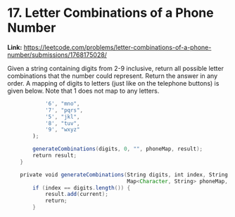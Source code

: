 # 17. Letter Combinations of a Phone Number

**Link:** https://leetcode.com/problems/letter-combinations-of-a-phone-number/submissions/1768175028/

Given a string containing digits from 2-9 inclusive, return all possible letter combinations that the number could represent. Return the answer in any order. A mapping of digits to letters (just like on the telephone buttons) is given below. Note that 1 does not map to any letters.

```java
            '6', "mno",
            '7', "pqrs",
            '5', "jkl",
            '8', "tuv",
            '9', "wxyz"
        );

        generateCombinations(digits, 0, "", phoneMap, result);
        return result;
    }

    private void generateCombinations(String digits, int index, String current, 
                                      Map<Character, String> phoneMap, List<String> result) {
        if (index == digits.length()) {
            result.add(current);
            return;
        }

```
